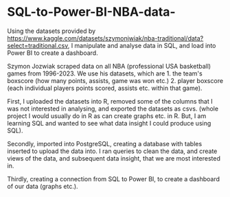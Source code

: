 # SQL-to-Power-BI-NBA-data-
Using the datasets provided by https://www.kaggle.com/datasets/szymonjwiak/nba-traditional/data?select=traditional.csv, I manipulate and analyse data in SQL, and load into Power BI to create a dashboard.

Szymon Jozwiak scraped data on all NBA (professional USA basketball) games from 1996-2023. We use his datasets, which are 1. the team's boxscore (how many points, assists, game was won etc.) 2. player boxscore (each individual players points scored, assists etc. within that game).

First, I uploaded the datasets into R, removed some of the columns that I was not interested in analysing, and exported the datasets as csvs. (whole project I would usually do in R as can create graphs etc. in R. But, I am learning SQL and wanted to see what data insight I could produce using SQL).

Secondly, imported into PostgreSQL, creating a database with tables inserted to upload the data into. I ran queries to clean the data, and create views of the data, and subsequent data insight, that we are most interested in. 

Thirdly, creating a connection from SQL to Power BI, to create a dashboard of our data (graphs etc.). 
